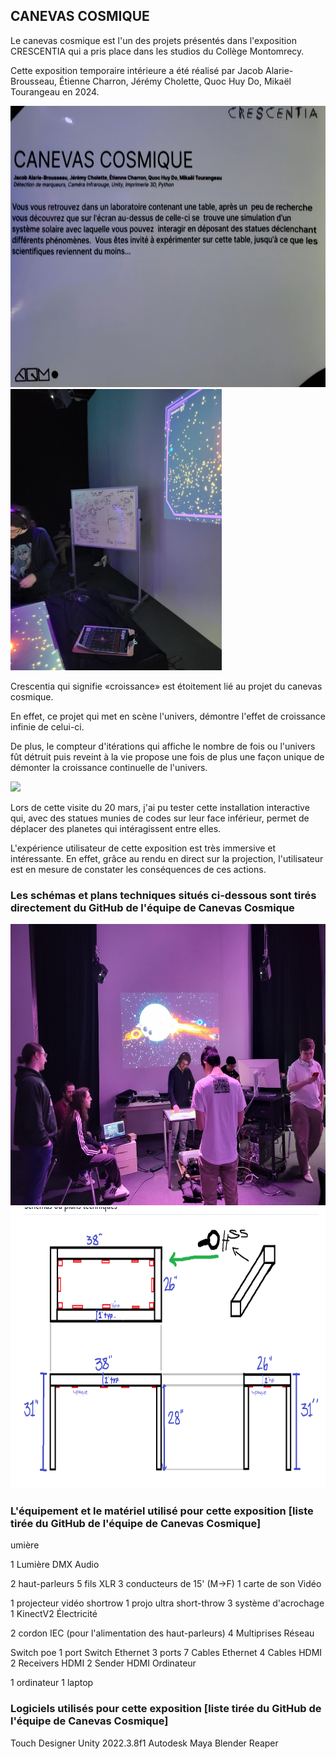 ## CANEVAS COSMIQUE

Le canevas cosmique est l'un des projets présentés dans l'exposition CRESCENTIA qui a pris place dans les studios du Collège Montomrecy.

Cette exposition temporaire intérieure a été réalisé par Jacob Alarie-Brousseau, Étienne Charron, Jérémy Cholette, Quoc Huy Do, Mikaël Tourangeau en 2024.

<img src="./medias/cartel_canevascosmique.png"  height=450>

<img src="./medias/canevas_cosmique_tableau.png"  height=450>

Crescentia qui signifie «croissance» est étoitement lié au projet du canevas cosmique. 

En effet, ce projet qui met en scène l'univers, démontre l'effet de croissance infinie de celui-ci.

De plus, le compteur d'itérations qui affiche le nombre de fois ou l'univers fût détruit puis reveint à la vie propose une fois de plus une façon unique de démonter la croissance continuelle de l'univers.

<img src="./medias/canevas_cosmique_fin_itération.png"  height=450>

Lors de cette visite du 20 mars, j'ai pu tester cette installation interactive qui, avec des statues munies de codes sur leur face inférieur, permet de déplacer des planetes qui intéragissent entre elles.

L'expérience utilisateur de cette exposition est très immersive et intéressante. En effet, grâce au rendu en direct sur la projection, l'utilisateur est en mesure de constater les conséquences de ces actions.

### Les schémas et plans techniques situés ci-dessous sont tirés directement du GitHub de l'équipe de Canevas Cosmique

<img src="./medias/canevascosmique_pre_ensemble.png"  height=450>

<img src="./medias/plan_technique_canevas_cosmique.PNG"  height=450>

### L'équipement et le matériel utilisé pour cette exposition [liste tirée du GitHub de l'équipe de Canevas Cosmique]

umière

1 Lumière DMX
Audio

2 haut-parleurs
5 fils XLR 3 conducteurs de 15' (M->F)
1 carte de son
Vidéo

1 projecteur vidéo shortrow
1 projo ultra short-throw
3 système d'acrochage
1 KinectV2
Électricité

2 cordon IEC (pour l'alimentation des haut-parleurs)
4 Multiprises
Réseau

Switch poe 1 port
Switch Ethernet 3 ports
7 Cables Ethernet
4 Cables HDMI
2 Receivers HDMI
2 Sender HDMI
Ordinateur

1 ordinateur
1 laptop

### Logiciels utilisés pour cette exposition [liste tirée du GitHub de l'équipe de Canevas Cosmique]

Touch Designer
Unity 2022.3.8f1
Autodesk Maya
Blender
Reaper
